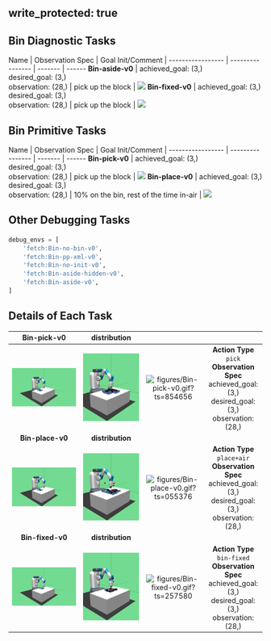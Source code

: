 
write_protected: true
---

## Bin Diagnostic Tasks

Name              | Observation Spec                | Goal Init/Comment | 
----------------- | ----------------                | -------           | ------
**Bin-aside-v0** | achieved_goal: (3,)<br>desired_goal: (3,)<br>observation: (28,) | pick up the block | ![](figures/Bin-aside-v0.gif)
**Bin-fixed-v0** | achieved_goal: (3,)<br>desired_goal: (3,)<br>observation: (28,) | pick up the block | ![](figures/Bin-fixed-v0.gif)

## Bin Primitive Tasks

Name                     | Observation Spec               | Goal Init/Comment                        | 
-----------------        | ----------------               | -------                                  | ------
**Bin-pick-v0**          | achieved_goal: (3,)<br>desired_goal: (3,)<br>observation: (28,)  | pick up the block                        | ![](figures/Bin-pick-v0.gif)
**Bin-place-v0**         | achieved_goal: (3,)<br>desired_goal: (3,)<br>observation: (28,) | 10% on the bin, rest of the time in-air  | ![](figures/Bin-place-v0.gif)

## Other Debugging Tasks

```python
debug_envs = [
    'fetch:Bin-no-bin-v0',
    'fetch:Bin-pp-xml-v0',
    'fetch:Bin-no-init-v0',
    'fetch:Bin-aside-hidden-v0',
    'fetch:Bin-aside-v0',
]
```

## Details of Each Task

| **Bin-pick-v0** | **distribution** |   |   |
|:---------------:|:----------------:|:-:|:-:|
| ![figures/Bin-pick-v0_init.png?ts=130087](figures/Bin-pick-v0_init.png?ts=130087) | ![figures/Bin-pick-v0_reset.png?ts=225915](figures/Bin-pick-v0_reset.png?ts=225915) | ![figures/Bin-pick-v0.gif?ts=854656](figures/Bin-pick-v0.gif?ts=854656) | **Action Type**<br>`pick`<br>**Observation Spec**<br>achieved_goal: (3,)<br>desired_goal: (3,)<br>observation: (28,) |
| **Bin-place-v0** | **distribution** |   |   |
| ![figures/Bin-place-v0_init.png?ts=349199](figures/Bin-place-v0_init.png?ts=349199) | ![figures/Bin-place-v0_reset.png?ts=440322](figures/Bin-place-v0_reset.png?ts=440322) | ![figures/Bin-place-v0.gif?ts=055376](figures/Bin-place-v0.gif?ts=055376) | **Action Type**<br>`place+air`<br>**Observation Spec**<br>achieved_goal: (3,)<br>desired_goal: (3,)<br>observation: (28,) |
| **Bin-fixed-v0** | **distribution** |   |   |
| ![figures/Bin-fixed-v0_init.png?ts=480324](figures/Bin-fixed-v0_init.png?ts=480324) | ![figures/Bin-fixed-v0_reset.png?ts=574952](figures/Bin-fixed-v0_reset.png?ts=574952) | ![figures/Bin-fixed-v0.gif?ts=257580](figures/Bin-fixed-v0.gif?ts=257580) | **Action Type**<br>`bin-fixed`<br>**Observation Spec**<br>achieved_goal: (3,)<br>desired_goal: (3,)<br>observation: (28,) |

